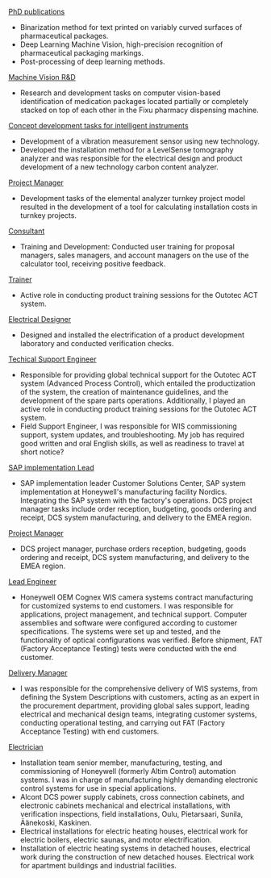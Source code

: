 [PhD publications](PhDPublicationsmd)
- Binarization method for text printed on variably curved surfaces of pharmaceutical packages.
- Deep Learning Machine Vision, high-precision recognition of pharmaceutical packaging markings.
- Post-processing of deep learning methods.

[Machine Vision R&D](FixuMachineVisionR&D.md)
- Research and development tasks on computer vision-based identification of medication packages located partially or completely stacked on top of each other in the Fixu pharmacy dispensing machine.

[Concept development tasks for intelligent instruments](IntelligentInstrumentsConceptDevelopment.md)
- Development of a vibration measurement sensor using new technology.
- Developed the installation method for a LevelSense tomography analyzer and was responsible for the electrical design and product development of a new technology carbon content analyzer.

[Project Manager](ElementalAnalyzerProjectManager.md)
- Development tasks of the elemental analyzer turnkey project model resulted in the development of a tool for calculating installation costs in turnkey projects.

[Consultant](ProjectModelDevelpomentConsultant.md)
- Training and Development: Conducted user training for proposal managers, sales managers, and account managers on the use of the calculator tool, receiving positive feedback.

[Trainer](ACTTrainer.md)
- Active role in conducting product training sessions for the Outotec ACT system.

[Electrical Designer](WISElectricalDesigner.md)
- Designed and installed the electrification of a product development laboratory and conducted verification checks.

[Techical Support Engineer](ACTTechicalSupportEngineer.md)
- Responsible for providing global technical support for the Outotec ACT system (Advanced Process Control), which entailed the productization of the system, the creation of maintenance guidelines, and the development of the spare parts operations. Additionally, I played an active role in conducting product training sessions for the Outotec ACT system.
- Field Support Engineer, I was responsible for WIS commissioning support, system updates, and troubleshooting. My job has required good written and oral English skills, as well as readiness to travel at short notice?

[SAP implementation Lead](SAPImplementationLead.md)
- SAP implementation leader Customer Solutions Center, SAP system implementation at Honeywell's manufacturing facility Nordics. Integrating the SAP system with the factory's operations. DCS project manager tasks include order reception, budgeting, goods ordering and receipt, DCS system manufacturing, and delivery to the EMEA region.

[Project Manager](DCSProjectManager.md)
- DCS project manager, purchase orders reception, budgeting, goods ordering and receipt, DCS system manufacturing, and delivery to the EMEA region.

[Lead Engineer](WISLeadEngineer.md)
- Honeywell OEM Cognex WIS camera systems contract manufacturing for customized systems to end customers. I was responsible for applications, project management, and technical support. Computer assemblies and software were configured according to customer specifications. The systems were set up and tested, and the functionality of optical configurations was verified. Before shipment, FAT (Factory Acceptance Testing) tests were conducted with the end customer.

[Delivery Manager](WISDeliveryManager.md)
- I was responsible for the comprehensive delivery of WIS systems, from defining the System Descriptions with customers, acting as an expert in the procurement department, providing global sales support, leading electrical and mechanical design teams, integrating customer systems, conducting operational testing, and carrying out FAT (Factory Acceptance Testing) with end customers.

[Electrician](Electrician.md)

- Installation team senior member, manufacturing, testing, and commissioning of Honeywell (formerly Altim Control) automation systems. I was in charge of manufacturing highly demanding electronic control systems for use in special applications.
- Alcont DCS power supply cabinets, cross connection cabinets, and electronic cabinets mechanical and electrical installations, with verification inspections, field installations, Oulu, Pietarsaari, Sunila, Äänekoski, Kaskinen.
- Electrical installations for electric heating houses, electrical work for electric boilers, electric saunas, and motor electrification.
- Installation of electric heating systems in detached houses, electrical work during the construction of new detached houses. Electrical work for apartment buildings and industrial facilities.
